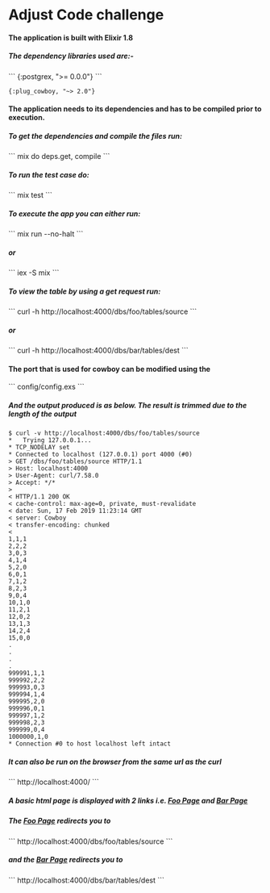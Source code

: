 # Adjust Code challenge
<h4>The application is built with Elixir 1.8</h4>
<h5>The dependency libraries used are:- </h5>
```
{:postgrex, ">= 0.0.0"}
```
 
```
{:plug_cowboy, "~> 2.0"}
```

<h4>The application needs to its dependencies and has to be compiled prior to execution.</h4>

<h5>To get the dependencies and compile the files run:</h5>
```
mix do deps.get, compile
```

<h5>To run the test case do:</h5>
```
mix test
```

<h5>To execute the app you can either run:</h5>
```
mix run --no-halt
``` 
<h5>or</h5>
```
iex -S mix
```  


<h5>To view the table by using a get request run: </h5>
```
curl -h http://localhost:4000/dbs/foo/tables/source
``` 
<h5>or</h5>
```
curl -h http://localhost:4000/dbs/bar/tables/dest
```

<h4>The port that is used for cowboy can be modified using the</h5> 
```
config/config.exs
``` 

<h5>And the output produced is as below. The result is trimmed due to the length of the output</h5>

```
$ curl -v http://localhost:4000/dbs/foo/tables/source
*   Trying 127.0.0.1...
* TCP_NODELAY set
* Connected to localhost (127.0.0.1) port 4000 (#0)
> GET /dbs/foo/tables/source HTTP/1.1
> Host: localhost:4000
> User-Agent: curl/7.58.0
> Accept: */*
> 
< HTTP/1.1 200 OK
< cache-control: max-age=0, private, must-revalidate
< date: Sun, 17 Feb 2019 11:23:14 GMT
< server: Cowboy
< transfer-encoding: chunked
< 
1,1,1
2,2,2
3,0,3
4,1,4
5,2,0
6,0,1
7,1,2
8,2,3
9,0,4
10,1,0
11,2,1
12,0,2
13,1,3
14,2,4
15,0,0
.
.
.
.
999991,1,1
999992,2,2
999993,0,3
999994,1,4
999995,2,0
999996,0,1
999997,1,2
999998,2,3
999999,0,4
1000000,1,0
* Connection #0 to host localhost left intact
```


<h5>It can also be run on the browser from the same url as the curl</h5>
```
http://localhost:4000/
```
<h5>A basic html page is displayed with 2 links i.e. <u>Foo Page</u> and <u>Bar Page</u><h5>

<h5>The <u>Foo Page</u> redirects you to</h5> 
```
http://localhost:4000/dbs/foo/tables/source
```

<h5>and the <u>Bar Page</u> redirects you to </h5>
```
http://localhost:4000/dbs/bar/tables/dest
```